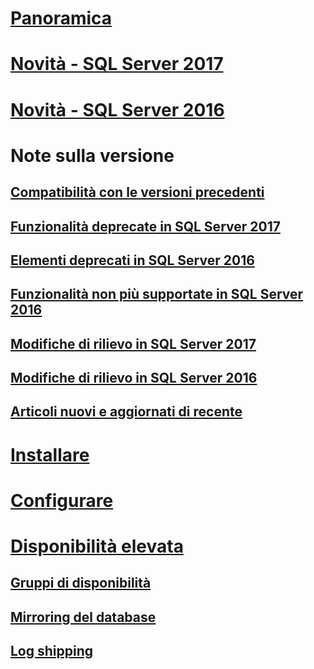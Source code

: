 # [Panoramica](sql-server-database-engine-overview.md) 

# [Novità - SQL Server 2017](whats-new-in-sql-server-2017.md)  
# [Novità - SQL Server 2016](whats-new-in-sql-server-2016.md) 


# Note sulla versione
## [Compatibilità con le versioni precedenti](sql-server-database-engine-backward-compatibility.md)
## [Funzionalità deprecate in SQL Server 2017](deprecated-database-engine-features-in-sql-server-2017.md)  
## [Elementi deprecati in SQL Server 2016](deprecated-database-engine-features-in-sql-server-2016.md)  
## [Funzionalità non più supportate in SQL Server 2016](discontinued-database-engine-functionality-in-sql-server-2016.md)  
## [Modifiche di rilievo in SQL Server 2017](breaking-changes-to-database-engine-features-in-sql-server-2017.md)  
## [Modifiche di rilievo in SQL Server 2016](breaking-changes-to-database-engine-features-in-sql-server-2016.md)  
## [Articoli nuovi e aggiornati di recente](new-updated-database-engine.md)

# [Installare](../database-engine/install-windows/installation-for-sql-server-2016.md)
# [Configurare](../database-engine/configure-windows/configure-database-engine-instances-sql-server.md)
# [Disponibilità elevata](sql-server-business-continuity-dr.md)
## [Gruppi di disponibilità](../database-engine/availability-groups/windows/overview-of-always-on-availability-groups-sql-server.md)
## [Mirroring del database](../database-engine/database-mirroring/the-database-mirroring-endpoint-sql-server.md)
## [Log shipping](../database-engine/log-shipping/about-log-shipping-sql-server.md)
